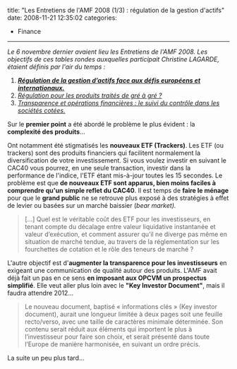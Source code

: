 title: "Les Entretiens de l'AMF 2008 (1/3) : régulation de la gestion d'actifs"
date: 2008-11-21 12:35:02
categories:
  - Finance
---

_Le 6 novembre dernier avaient lieu les Entretiens de l'AMF 2008\. Les objectifs de ces tables rondes auxquelles participait Christine LAGARDE, étaient définis par l'air du temps&nbsp;:_

1. **[_Régulation de la gestion d’actifs face aux défis européens et internationaux._](//borisschapira.com/blog/les-entretiens-de-lamf-2008-13-regulation-de-la-gestion-dactifs/)**
2. [_Régulation pour les produits traités de gré à gré&nbsp;?_](//borisschapira.com/blog/les-entretiens-de-lamf-2008-23-regulation-des-produits-traites-de-gre-a-gre/)
3. [_Transparence et opérations financières&nbsp;: le suivi du contrôle dans les sociétés cotées._](//borisschapira.com/blog/les-entretiens-de-lamf-2008-33-suivi-du-controle-dans-les-societes-cotees/)

Sur le **premier point** a été abordé le problème le plus évident&nbsp;: la **complexité des produits**&#8230;

Ont notamment été stigmatisés les **nouveaux ETF (Trackers)**. Les ETF (ou trackers) sont des produits financiers qui facilitent normalement la diversification de votre investissement. Si vous voulez investir en suivant le CAC40 vous pourrez, en une seule transaction, investir dans la performance de l'indice, l'ETF étant mis-à-jour toutes les 15 secondes. Le problème est que **de nouveaux ETF sont apparus, bien moins faciles à comprendre qu'un simple reflet du CAC40**. Il est temps de **faire le ménage** pour que le **grand public** ne se retrouve plus exposé à des stratégies à effet de levier ou basées sur un marché baissier (_bear market)._

> [&#8230;] Quel est le véritable coût des ETF pour les investisseurs, en tenant compte du décalage entre valeur liquidative instantanée et valeur d’exécution, et comment assurer qu’il ne diverge pas même en situation de marché tendue, au travers de la réglementation sur les fourchettes de cotation et le rôle des teneurs de marché&nbsp;?

L'autre objectif est d'**augmenter la transparence pour les investisseurs** en exigeant une communication de qualité autour des produits. L'AMF avait déjà fait un pas en ce sens **en imposant aux OPCVM un prospectus simplifié**. Elle veut aller plus loin avec le **"Key Investor Document"**, mais il faudra attendre 2012&#8230;

> Le nouveau document, baptisé « informations clés » (Key investor document), aurait une longueur limitée à deux pages soit une feuille recto/verso, avec une taille de caractères minimale déterminée. Son contenu serait réduit aux éléments qui importent le plus à l’investisseur pour faire son choix, et serait présenté dans toute l’Europe de manière harmonisée, en suivant un ordre précis.

La suite un peu plus tard&#8230;